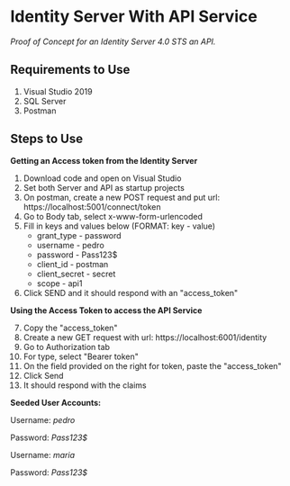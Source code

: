 # Identity Server With API Service

*Proof of Concept for an Identity Server 4.0 STS an API.*

## **Requirements to Use**

1. Visual Studio 2019
2. SQL Server
3. Postman


## **Steps to Use**

**Getting an Access token from the Identity Server**
1. Download code and open on Visual Studio
2. Set both Server and API as startup projects
3. On postman, create a new POST request and put url: https://localhost:5001/connect/token
4. Go to Body tab, select x-www-form-urlencoded
5. Fill in keys and values below (FORMAT: key - value)
    - grant_type - password 
    - username - pedro 
    - password - Pass123$ 
    - client_id - postman 
    - client_secret - secret 
    - scope - api1
6. Click SEND and it should respond with an "access_token"

**Using the Access Token to access the API Service**

7. Copy the "access_token"
8. Create a new GET request with url: https://localhost:6001/identity
9. Go to Authorization tab
10. For type, select "Bearer token"
11. On the field provided on the right for token, paste the "access_token"
12. Click Send
13. It should respond with the claims 

**Seeded User Accounts:**

Username: *pedro*

Password: *Pass123$*

Username: *maria*

Password: *Pass123$*
